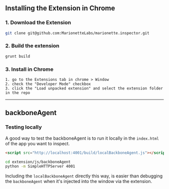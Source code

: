 ## Installing the Extension in Chrome

### 1. Download the Extension
```bash
git clone git@github.com:MarionetteLabs/marionette.inspector.git
```

### 2. Build the extension

```bash
grunt build
```


### 3. Install in Chrome
```
1. go to the Extensions tab in chrome > Window
2. check the "Developer Mode" checkbox
3. click the "Load unpacked extension" and select the extension folder in the repo
```


---

## backboneAgent

### Testing locally

A good way to test the backboneAgent is to run it locally in the `index.html` of the app you want to inspect.

```html
<script src="http://localhost:4001/build/localBackboneAgent.js"></script>
````

```bash
cd extension/js/backboneAgent
python -m SimpleHTTPServer 4001
```

Including the `localBackboneAgent` directly this way, is easier than debugging the `backboneAgent` when it's injected into the window via the extension.
